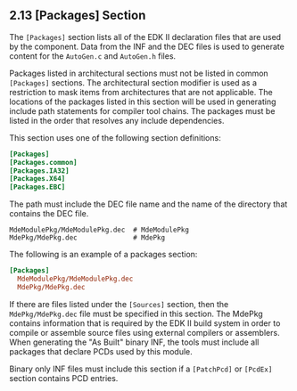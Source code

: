 <!--- @file
  2.13 [Packages] Section

  Copyright (c) 2007-2019, Intel Corporation. All rights reserved.<BR>

  Redistribution and use in source (original document form) and 'compiled'
  forms (converted to PDF, epub, HTML and other formats) with or without
  modification, are permitted provided that the following conditions are met:

  1) Redistributions of source code (original document form) must retain the
     above copyright notice, this list of conditions and the following
     disclaimer as the first lines of this file unmodified.

  2) Redistributions in compiled form (transformed to other DTDs, converted to
     PDF, epub, HTML and other formats) must reproduce the above copyright
     notice, this list of conditions and the following disclaimer in the
     documentation and/or other materials provided with the distribution.

  THIS DOCUMENTATION IS PROVIDED BY TIANOCORE PROJECT "AS IS" AND ANY EXPRESS OR
  IMPLIED WARRANTIES, INCLUDING, BUT NOT LIMITED TO, THE IMPLIED WARRANTIES OF
  MERCHANTABILITY AND FITNESS FOR A PARTICULAR PURPOSE ARE DISCLAIMED. IN NO
  EVENT SHALL TIANOCORE PROJECT  BE LIABLE FOR ANY DIRECT, INDIRECT, INCIDENTAL,
  SPECIAL, EXEMPLARY, OR CONSEQUENTIAL DAMAGES (INCLUDING, BUT NOT LIMITED TO,
  PROCUREMENT OF SUBSTITUTE GOODS OR SERVICES; LOSS OF USE, DATA, OR PROFITS;
  OR BUSINESS INTERRUPTION) HOWEVER CAUSED AND ON ANY THEORY OF LIABILITY,
  WHETHER IN CONTRACT, STRICT LIABILITY, OR TORT (INCLUDING NEGLIGENCE OR
  OTHERWISE) ARISING IN ANY WAY OUT OF THE USE OF THIS DOCUMENTATION, EVEN IF
  ADVISED OF THE POSSIBILITY OF SUCH DAMAGE.

-->

## 2.13 [Packages] Section

The `[Packages]` section lists all of the EDK II declaration files that are
used by the component. Data from the INF and the DEC files is used to generate
content for the `AutoGen.c` and `AutoGen.h` files.

Packages listed in architectural sections must not be listed in common
`[Packages]` sections. The architectural section modifier is used as a
restriction to mask items from architectures that are not applicable. The
locations of the packages listed in this section will be used in generating
include path statements for compiler tool chains. The packages must be listed
in the order that resolves any include dependencies.

This section uses one of the following section definitions:

```ini
[Packages]
[Packages.common]
[Packages.IA32]
[Packages.X64]
[Packages.EBC]
```

The path must include the DEC file name and the name of the directory that
contains the DEC file.

```
MdeModulePkg/MdeModulePkg.dec  # MdeModulePkg
MdePkg/MdePkg.dec              # MdePkg
```

The following is an example of a packages section:

```ini
[Packages]
  MdeModulePkg/MdeModulePkg.dec
  MdePkg/MdePkg.dec
```

If there are files listed under the `[Sources]` section, then the
`MdePkg/MdePkg.dec` file must be specified in this section. The MdePkg contains
information that is required by the EDK II build system in order to compile or
assemble source files using external compilers or assemblers. When generating
the "As Built" binary INF, the tools must include all packages that declare
PCDs used by this module.

Binary only INF files must include this section if a `[PatchPcd]` or `[PcdEx]`
section contains PCD entries.

